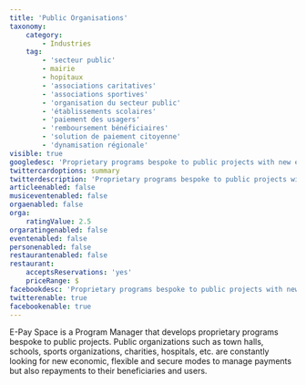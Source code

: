 ```yaml
---
title: 'Public Organisations'
taxonomy:
    category:
        - Industries
    tag:
        - 'secteur public'
        - mairie
        - hopitaux
        - 'associations caritatives'
        - 'associations sportives'
        - 'organisation du secteur public'
        - 'établissements scolaires'
        - 'paiement des usagers'
        - 'remboursement bénéficiaires'
        - 'solution de paiement citoyenne'
        - 'dynamisation régionale'
visible: true
googledesc: 'Proprietary programs bespoke to public projects with new economic, flexible and secure modes to manage payments.'
twittercardoptions: summary
twitterdescription: 'Proprietary programs bespoke to public projects with new economic, flexible and secure modes to manage payments.'
articleenabled: false
musiceventenabled: false
orgaenabled: false
orga:
    ratingValue: 2.5
orgaratingenabled: false
eventenabled: false
personenabled: false
restaurantenabled: false
restaurant:
    acceptsReservations: 'yes'
    priceRange: $
facebookdesc: 'Proprietary programs bespoke to public projects with new economic, flexible and secure modes to manage payments.'
twitterenable: true
facebookenable: true
---
```


E-Pay Space is a Program Manager that develops proprietary programs bespoke to public projects. Public organizations such as town halls, schools, sports organizations, charities, hospitals, etc. are constantly looking for new economic, flexible and secure modes to manage payments but also repayments to their beneficiaries and users.